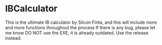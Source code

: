 # IBCalculator
This is the ultimate IB calculator by Silcon Finta, and this will include more and more functions throughout the process
If there is any bug, please let me know
DO NOT use the EXE, it is already outdated. Use the release instead.

